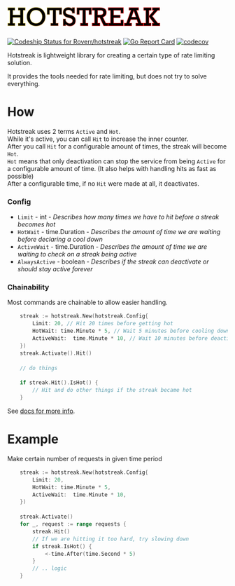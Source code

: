 
# <img src="./hotstreak.png"/>
[ ![Codeship Status for Roverr/hotstreak](https://app.codeship.com/projects/498c53d0-c99b-0136-5bad-7e8852079539/status?branch=master)](https://app.codeship.com/projects/314997)
[![Go Report Card](https://goreportcard.com/badge/github.com/Roverr/hotstreak)](https://goreportcard.com/report/github.com/Roverr/hotstreak)
[![codecov](https://codecov.io/gh/Roverr/hotstreak/branch/master/graph/badge.svg)](https://codecov.io/gh/Roverr/hotstreak)


Hotstreak is lightweight library for creating a certain type of rate limiting solution.

It provides the tools needed for rate limiting, but does not try to solve everything.

# How

Hotstreak uses 2 terms `Active` and `Hot`. </br>
While it's active, you can call `Hit` to increase the inner counter.</br>
After you call `Hit` for a configurable amount of times, the streak will become `Hot`.</br>
`Hot` means that only deactivation can stop the service from being `Active` for a configurable amount of time. (It also helps with handling hits as fast as possible)</br>
After a configurable time, if no `Hit` were made at all, it deactivates. 

### Config
* `Limit`      - int           - _Describes how many times we have to hit before a streak becomes hot_
* `HotWait`    - time.Duration - _Describes the amount of time we are waiting before declaring a cool down_
* `ActiveWait` - time.Duration - _Describes the amount of time we are waiting to check on a streak being active_
* `AlwaysActive` - boolean - _Describes if the streak can deactivate or should stay active forever_

### Chainability
Most commands are chainable to allow easier handling.
```go
    streak := hotstreak.New(hotstreak.Config{
        Limit: 20, // Hit 20 times before getting hot
        HotWait: time.Minute * 5, // Wait 5 minutes before cooling down
        ActiveWait:  time.Minute * 10, // Wait 10 minutes before deactivation
    })
    streak.Activate().Hit()

    // do things

    if streak.Hit().IsHot() {
        // Hit and do other things if the streak became hot
    }
```

See [docs for more info](https://godoc.org/github.com/Roverr/hotstreak).

# Example

Make certain number of requests in given time period
```go
    streak := hotstreak.New(hotstreak.Config{
        Limit: 20,
        HotWait: time.Minute * 5,
        ActiveWait:  time.Minute * 10,
    })

    streak.Activate()
    for _, request := range requests {
        streak.Hit()
        // If we are hitting it too hard, try slowing down
        if streak.IsHot() {
            <-time.After(time.Second * 5)
        }
        // .. logic
    }
```
